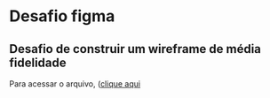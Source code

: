 # Desafio figma
## Desafio de construir um wireframe de média fidelidade

Para acessar o arquivo, ([clique aqui](https://www.figma.com/file/xh4GQEctRhFByrnUhLFcdV/Desafio-Dio-Pro?type=design&node-id=0%3A1&mode=design&t=ss4DF5WqEjf3a0wh-1)

